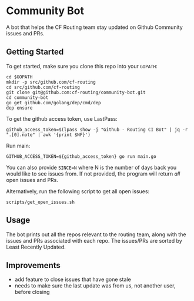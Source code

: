 # Community Bot
A bot that helps the CF Routing team stay updated on Github Community issues and
PRs.

## Getting Started
To get started, make sure you clone this repo into your `GOPATH`:
```
cd $GOPATH
mkdir -p src/github.com/cf-routing
cd src/github.com/cf-routing
git clone git@github.com:cf-routing/community-bot.git
cd community-bot
go get github.com/golang/dep/cmd/dep
dep ensure
```
To get the github access token, use LastPass:
```
github_access_token=$(lpass show -j "Github - Routing CI Bot" | jq -r ".[0].note" | awk '{print $NF}')
```
Run main:
```
GITHUB_ACCESS_TOKEN=${github_access_token} go run main.go
```

You can also provide `SINCE=N` where N is the number of days back you would like
to see issues from. If not provided, the program will return _all_ open issues and
PRs.

Alternatively, run the following script to get all open issues:
```
scripts/get_open_issues.sh

```

## Usage
The bot prints out all the repos relevant to the routing team, along with the
issues and PRs associated with each repo. The issues/PRs are sorted by Least
Recently Updated.

## Improvements
* add feature to close issues that have gone stale
 * needs to make sure the last update was from us, not another user, before
   closing
